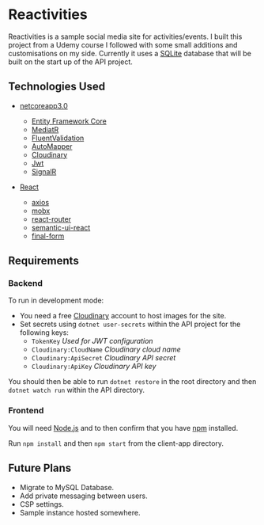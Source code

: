 # Reactivities

Reactivities is a sample social media site for activities/events. I built this project from a Udemy course I followed with some small additions and customisations on my side. Currently it uses a [SQLite](https://www.sqlite.org/index.html) database that will be built on the start up of the API project.

## Technologies Used

- [netcoreapp3.0](https://github.com/dotnet/core)
    - [Entity Framework Core](https://github.com/dotnet/EntityFramework.Docs)
    - [MediatR](https://github.com/jbogard/MediatR)
    - [FluentValidation](https://github.com/FluentValidation/FluentValidation)
    - [AutoMapper](https://github.com/AutoMapper/AutoMapper)
    - [Cloudinary](https://github.com/cloudinary/CloudinaryDotNet)
    - [Jwt](https://github.com/dotnet/core)
    - [SignalR](https://github.com/SignalR/SignalR)

- [React](https://github.com/facebook/react)
    - [axios](https://github.com/axios/axios)
    - [mobx](https://github.com/mobxjs/mobx)
    - [react-router](https://github.com/ReactTraining/react-router)
    - [semantic-ui-react](https://github.com/Semantic-Org/Semantic-UI-React)
    - [final-form](https://github.com/final-form/react-final-form)


## Requirements

### Backend

To run in development mode:

- You need a free [Cloudinary](https://cloudinary.com/) account to host images for the site.
- Set secrets using `dotnet user-secrets` within the API project for the following keys:
    - `TokenKey` _Used for JWT configuration_
    - `Cloudinary:CloudName` _Cloudinary cloud name_
    - `Cloudinary:ApiSecret` _Cloudinary API secret_
    - `Cloudinary:ApiKey` _Cloudinary API key_

You should then be able to run `dotnet restore` in the root directory and then `dotnet watch run` within the API directory.

### Frontend

You will need [Node.js](https://nodejs.org/en/download/) and to then confirm that you have [npm](https://www.npmjs.com/) installed.

Run `npm install` and then `npm start` from the client-app directory.

## Future Plans

- Migrate to MySQL Database.
- Add private messaging between users.
- CSP settings.
- Sample instance hosted somewhere.
